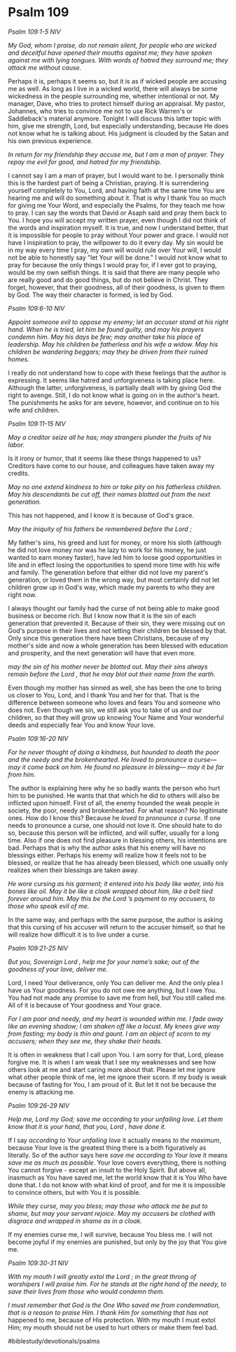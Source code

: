 # Psalm 109
*Psalm 109:1-5 NIV*

*My God, whom I praise, do not remain silent, for people who are wicked and deceitful have opened their mouths against me; they have spoken against me with lying tongues. With words of hatred they surround me; they attack me without cause.*

Perhaps it is, perhaps it seems so, but it is as if wicked people are accusing me as well. As long as I live in a wicked world, there will always be some wickedness in the people surrounding me, whether intentional or not.
My manager, Dave, who tries to protect himself during an appraisal. My pastor, Johannes, who tries to convince me not to use Rick Warren's or Saddleback's material anymore.
Tonight I will discuss this latter topic with him, give me strength, Lord, but especially understanding, because He does not know what he is talking about. His judgment is clouded by the Satan and his own previous experience.

*In return for my friendship they accuse me, but I am a man of prayer. They repay me evil for good, and hatred for my friendship.*

I cannot say I am a man of prayer, but I would want to be. I personally think this is the hardest part of being a Christian, praying. It is surrendering yourself completely to You, Lord, and having faith at the same time You are hearing me and will do something about it.
That is why I thank You so much for giving me Your Word, and especially the Psalms, for they teach me how to pray. I can say the words that David or Asaph said and pray them back to You. I hope you will accept my written prayer, even though I did not think of the words and inspiration myself.
It is true, and now I understand better, that it is impossible for people to pray without Your power and grace. I would not have I inspiration to pray, the willpower to do it every day.
My sin would be in my way every time I pray, my own will would rule over Your will, I would not be able to honestly say "let Your will be done."
I would not know what to pray for because the only things I would pray for, if I ever got to praying, would be my own selfish things.
It is said that there are many people who are really good and do good things, but do not believe in Christ. They forget, however, that their goodness, all of their goodness, is given to them by God. The way their character is formed, is led by God.

*Psalm 109:6-10 NIV*

*Appoint someone evil to oppose my enemy; let an accuser stand at his right hand. When he is tried, let him be found guilty, and may his prayers condemn him. May his days be few; may another take his place of leadership. May his children be fatherless and his wife a widow. May his children be wandering beggars; may they be driven from their ruined homes.*

I really do not understand how to cope with these feelings that the author is expressing. It seems like hatred and unforgiveness is taking place here. Although the latter, unforgiveness, is partially dealt with by giving God the right to avenge. Still, I do not know what is going on in the author's heart.
The punishments he asks for are severe, however, and continue on to his wife and children.

*Psalm 109:11-15 NIV*

*May a creditor seize all he has; may strangers plunder the fruits of his labor.*

Is it irony or humor, that it seems like these things happened to us? Creditors have come to our house, and colleagues have taken away my credits.

*May no one extend kindness to him or take pity on his fatherless children. May his descendants be cut off, their names blotted out from the next generation.*

This has not happened, and I know it is because of God's grace.

*May the iniquity of his fathers be remembered before the Lord ;*

My father's sins, his greed and lust for money, or more his sloth (although he did not love money nor was he lazy to work for his money, he just wanted to earn money faster), have led him to loose good opportunities in life and in effect losing the opportunities to spend more time with his wife and family.
The generation before that either did not love my parent's generation, or loved them in the wrong way, but most certainly did not let children grow up in God's way, which made my parents to who they are right now.

I always thought our family had the curse of not being able to make good business or become rich. But I know now that it is the sin of each generation that prevented it. Because of their sin, they were missing out on God's purpose in their lives and not letting their children be blessed by that.
Only since this generation there have been Christians, because of my mother's side and now a whole generation has been blessed with education and prosperity, and the next generation will have that even more.

*may the sin of his mother never be blotted out. May their sins always remain before the Lord , that he may blot out their name from the earth.*

Even though my mother has sinned as well, she has been the one to bring us closer to You, Lord, and I thank You and her for that. That is the difference between someone who loves and fears You and someone who does not.
Even though we sin, we still ask you to take of us and our children, so that they will grow up knowing Your Name and Your wonderful deeds and especially fear You and know Your love.

*Psalm 109:16-20 NIV*

*For he never thought of doing a kindness, but hounded to death the poor and the needy and the brokenhearted. He loved to pronounce a curse— may it come back on him. He found no pleasure in blessing— may it be far from him.*

The author is explaining here why he so badly wants the person who hurt him to be punished. He wants that that which he did to others will also be inflicted upon himself.
First of all, the enemy hounded the weak people in society, the poor, needy and brokenhearted. For what reason? No legitimate ones. How do I know this? Because he *loved to* *pronounce a curse*. 
If one needs to pronounce a curse, one should not love it. One should hate to do so, because this person will be inflicted, and will suffer, usually for a long time.
Also if one does not find pleasure in blessing others, his intentions are bad.
Perhaps that is why the author asks that his enemy will have no blessings either. Perhaps his enemy will realize how it feels not to be blessed, or realize that he has already been blessed, which one usually only realizes when their blessings are taken away.

*He wore cursing as his garment; it entered into his body like water, into his bones like oil. May it be like a cloak wrapped about him, like a belt tied forever around him. May this be the Lord ’s payment to my accusers, to those who speak evil of me.*

In the same way, and perhaps with the same purpose, the author is asking that this cursing of his accuser will return to the accuser himself, so that he will realize how difficult it is to live under a curse.

*Psalm 109:21-25 NIV*

*But you, Sovereign Lord , help me for your name’s sake; out of the goodness of your love, deliver me.*

Lord, I need Your deliverance, only You can deliver me. And the only plea I have us Your goodness. For you do not owe me anything, but I owe You. You had not made any promise to save me from hell, but You still called me. All of it is because of Your goodness and Your grace.

*For I am poor and needy, and my heart is wounded within me. I fade away like an evening shadow; I am shaken off like a locust. My knees give way from fasting; my body is thin and gaunt. I am an object of scorn to my accusers; when they see me, they shake their heads.*

It is often in weakness that I call upon You. I am sorry for that, Lord, please forgive me. It is when I am weak that I see my weaknesses and see how others look at me and start caring more about that. Please let me ignore what other people think of me, let me ignore their scorn.
If my body is weak because of fasting for You, I am proud of it. But let it not be because the enemy is attacking me.

*Psalm 109:26-29 NIV*

*Help me, Lord my God; save me according to your unfailing love. Let them know that it is your hand, that you, Lord , have done it.*

If I say *according to Your unfailing love* it actually means *to the maximum*, because Your love is the greatest thing there is a both figuratively as literally. So of the author says here *save me according to Your love* it means *save me as much as possible*. Your love covers everything, there is nothing You cannot forgive - except an insult to the Holy Spirit. 
But above all, inasmuch as You have saved me, let the world know that it is You Who have done that. I do not know with what kind of proof, and for me it is impossible to convince others, but with You it is possible.

*While they curse, may you bless; may those who attack me be put to shame, but may your servant rejoice. May my accusers be clothed with disgrace and wrapped in shame as in a cloak.*

If my enemies curse me, I will survive, because You bless me. I will not become joyful if my enemies are punished, but only by the joy that You give me.

*Psalm 109:30-31 NIV*

*With my mouth I will greatly extol the Lord ; in the great throng of worshipers I will praise him. For he stands at the right hand of the needy, to save their lives from those who would condemn them.*

*I must* *remember that God is the One Who saved me from condemnation, that is a reason to praise Him. I thank Him for something that has* *not* happened to me, because of His protection. 
With my mouth I must extol Him; my mouth should not be used to hurt others or make them feel bad.

#biblestudy/devotionals/psalms